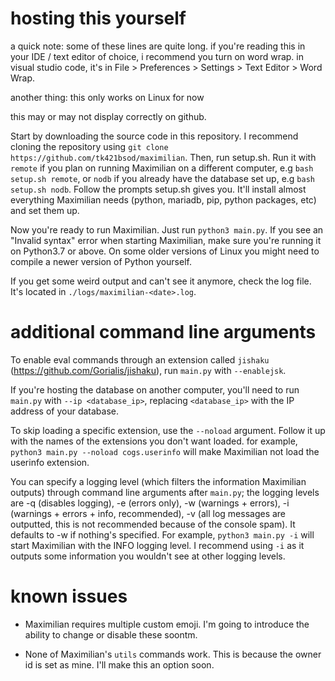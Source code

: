 # hosting this yourself
a quick note: some of these lines are quite long.
if you're reading this in your IDE / text editor of choice, i recommend you turn on word wrap. in visual studio code, it's in File > Preferences > Settings > Text Editor > Word Wrap.

another thing: this only works on Linux for now

this may or may not display correctly on github.

Start by downloading the source code in this repository.  I recommend cloning the repository using `git clone https://github.com/tk421bsod/maximilian`.
Then, run setup.sh.
Run it with `remote` if you plan on running Maximilian on a different computer, e.g `bash setup.sh remote`, or `nodb` if you already have the database set up, e.g `bash setup.sh nodb`.
Follow the prompts setup.sh gives you.
It'll install almost everything Maximilian needs (python, mariadb, pip, python packages, etc) and set them up.

Now you're ready to run Maximilian. Just run `python3 main.py`.
If you see an "Invalid syntax" error when starting Maximilian, make sure you're running it on Python3.7 or above. 
On some older versions of Linux you might need to compile a newer version of Python yourself.

If you get some weird output and can't see it anymore, check the log file. It's located in `./logs/maximilian-<date>.log`.

# additional command line arguments 

To enable eval commands through an extension called `jishaku` (https://github.com/Gorialis/jishaku), run `main.py` with `--enablejsk`.

If you're hosting the database on another computer, you'll need to run `main.py` with `--ip <database_ip>`, replacing `<database_ip>` with the IP address of your database.

To skip loading a specific extension, use the `--noload` argument. Follow it up with the names of the extensions you don't want loaded. for example, `python3 main.py --noload cogs.userinfo` will make Maximilian not load the userinfo extension.

You can specify a logging level (which filters the information Maximilian outputs) through command line arguments after `main.py`; the logging levels are -q (disables logging), -e (errors only), -w (warnings + errors), -i (warnings + errors + info, recommended), -v (all log messages are outputted, this is not recommended because of the console spam).
It defaults to -w if nothing's specified.
For example, `python3 main.py -i` will start Maximilian with the INFO logging level.
I recommend using `-i` as it outputs some information you wouldn't see at other logging levels.

# known issues
- Maximilian requires multiple custom emoji.
I'm going to introduce the ability to change or disable these soontm.

- None of Maximilian's `utils` commands work.
This is because the owner id is set as mine. I'll make this an option soon.
